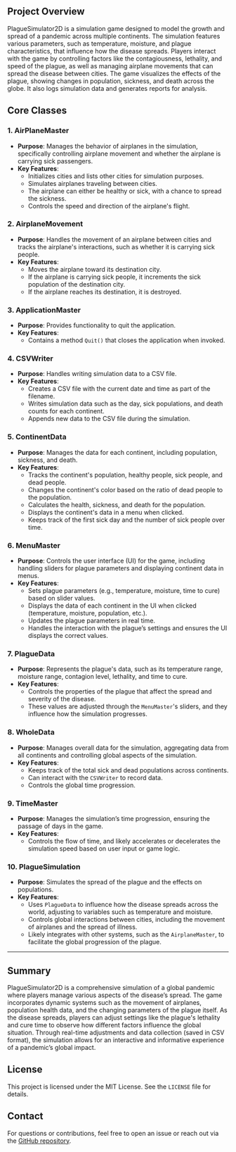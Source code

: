 ## Project Overview
PlagueSimulator2D is a simulation game designed to model the growth and spread of a pandemic across multiple continents. The simulation features various parameters, such as temperature, moisture, and plague characteristics, that influence how the disease spreads. Players interact with the game by controlling factors like the contagiousness, lethality, and speed of the plague, as well as managing airplane movements that can spread the disease between cities. The game visualizes the effects of the plague, showing changes in population, sickness, and death across the globe. It also logs simulation data and generates reports for analysis.

## Core Classes

### 1. AirPlaneMaster
- **Purpose**: Manages the behavior of airplanes in the simulation, specifically controlling airplane movement and whether the airplane is carrying sick passengers.
- **Key Features**:
  - Initializes cities and lists other cities for simulation purposes.
  - Simulates airplanes traveling between cities.
  - The airplane can either be healthy or sick, with a chance to spread the sickness.
  - Controls the speed and direction of the airplane's flight.

### 2. AirplaneMovement
- **Purpose**: Handles the movement of an airplane between cities and tracks the airplane's interactions, such as whether it is carrying sick people.
- **Key Features**:
  - Moves the airplane toward its destination city.
  - If the airplane is carrying sick people, it increments the sick population of the destination city.
  - If the airplane reaches its destination, it is destroyed.

### 3. ApplicationMaster
- **Purpose**: Provides functionality to quit the application.
- **Key Features**:
  - Contains a method `Quit()` that closes the application when invoked.

### 4. CSVWriter
- **Purpose**: Handles writing simulation data to a CSV file.
- **Key Features**:
  - Creates a CSV file with the current date and time as part of the filename.
  - Writes simulation data such as the day, sick populations, and death counts for each continent.
  - Appends new data to the CSV file during the simulation.

### 5. ContinentData
- **Purpose**: Manages the data for each continent, including population, sickness, and death.
- **Key Features**:
  - Tracks the continent's population, healthy people, sick people, and dead people.
  - Changes the continent's color based on the ratio of dead people to the population.
  - Calculates the health, sickness, and death for the population.
  - Displays the continent's data in a menu when clicked.
  - Keeps track of the first sick day and the number of sick people over time.

### 6. MenuMaster
- **Purpose**: Controls the user interface (UI) for the game, including handling sliders for plague parameters and displaying continent data in menus.
- **Key Features**:
  - Sets plague parameters (e.g., temperature, moisture, time to cure) based on slider values.
  - Displays the data of each continent in the UI when clicked (temperature, moisture, population, etc.).
  - Updates the plague parameters in real time.
  - Handles the interaction with the plague’s settings and ensures the UI displays the correct values.

### 7. PlagueData
- **Purpose**: Represents the plague's data, such as its temperature range, moisture range, contagion level, lethality, and time to cure.
- **Key Features**:
  - Controls the properties of the plague that affect the spread and severity of the disease.
  - These values are adjusted through the `MenuMaster`'s sliders, and they influence how the simulation progresses.

### 8. WholeData
- **Purpose**: Manages overall data for the simulation, aggregating data from all continents and controlling global aspects of the simulation.
- **Key Features**:
  - Keeps track of the total sick and dead populations across continents.
  - Can interact with the `CSVWriter` to record data.
  - Controls the global time progression.

### 9. TimeMaster
- **Purpose**: Manages the simulation’s time progression, ensuring the passage of days in the game.
- **Key Features**:
  - Controls the flow of time, and likely accelerates or decelerates the simulation speed based on user input or game logic.

### 10. PlagueSimulation
- **Purpose**: Simulates the spread of the plague and the effects on populations.
- **Key Features**:
  - Uses `PlagueData` to influence how the disease spreads across the world, adjusting to variables such as temperature and moisture.
  - Controls global interactions between cities, including the movement of airplanes and the spread of illness.
  - Likely integrates with other systems, such as the `AirplaneMaster`, to facilitate the global progression of the plague.

---

## Summary
PlagueSimulator2D is a comprehensive simulation of a global pandemic where players manage various aspects of the disease’s spread. The game incorporates dynamic systems such as the movement of airplanes, population health data, and the changing parameters of the plague itself. As the disease spreads, players can adjust settings like the plague's lethality and cure time to observe how different factors influence the global situation. Through real-time adjustments and data collection (saved in CSV format), the simulation allows for an interactive and informative experience of a pandemic’s global impact.

## License
This project is licensed under the MIT License. See the `LICENSE` file for details.

## Contact
For questions or contributions, feel free to open an issue or reach out via the [GitHub repository](https://github.com/EvilSasu/PlagueSimulator2D).
